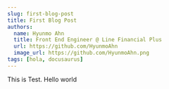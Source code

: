 ```yaml
---
slug: first-blog-post
title: First Blog Post
authors:
  name: Hyunmo Ahn
  title: Front End Engineer @ Line Financial Plus
  url: https://github.com/HyunmoAhn
  image_url: https://github.com/HyunmoAhn.png
tags: [hola, docusaurus]
---
```


This is Test. Hello world